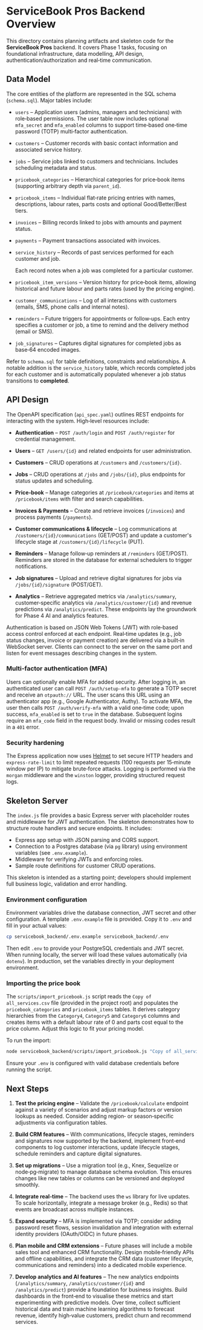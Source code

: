 # ServiceBook Pros Backend Overview

This directory contains planning artifacts and skeleton code for the **ServiceBook Pros** backend.  It covers Phase 1 tasks, focusing on foundational infrastructure, data modelling, API design, authentication/authorization and real‑time communication.

## Data Model

The core entities of the platform are represented in the SQL schema (`schema.sql`).  Major tables include:

- `users` – Application users (admins, managers and technicians) with role‑based permissions.
  The user table now includes optional `mfa_secret` and `mfa_enabled` columns to support time‑based one‑time password (TOTP) multi‑factor authentication.
- `customers` – Customer records with basic contact information and associated service history.
- `jobs` – Service jobs linked to customers and technicians.  Includes scheduling metadata and status.
- `pricebook_categories` – Hierarchical categories for price‑book items (supporting arbitrary depth via `parent_id`).
- `pricebook_items` – Individual flat‑rate pricing entries with names, descriptions, labour rates, parts costs and optional Good/Better/Best tiers.
- `invoices` – Billing records linked to jobs with amounts and payment status.
- `payments` – Payment transactions associated with invoices.
- `service_history` – Records of past services performed for each customer and job.

  Each record notes when a job was completed for a particular customer.
 - `pricebook_item_versions` – Version history for price‑book items, allowing historical and future labour and parts rates (used by the pricing engine).
 - `customer_communications` – Log of all interactions with customers (emails, SMS, phone calls and internal notes).
 - `reminders` – Future triggers for appointments or follow‑ups.  Each entry specifies a customer or job, a time to remind and the delivery method (email or SMS).
 - `job_signatures` – Captures digital signatures for completed jobs as base‑64 encoded images.

Refer to `schema.sql` for table definitions, constraints and relationships.  A notable addition is the `service_history` table, which records completed jobs for each customer and is automatically populated whenever a job status transitions to **completed**.

## API Design

The OpenAPI specification (`api_spec.yaml`) outlines REST endpoints for interacting with the system.  High‑level resources include:

- **Authentication** – `POST /auth/login` and `POST /auth/register` for credential management.
- **Users** – `GET /users/{id}` and related endpoints for user administration.
- **Customers** – CRUD operations at `/customers` and `/customers/{id}`.
- **Jobs** – CRUD operations at `/jobs` and `/jobs/{id}`, plus endpoints for status updates and scheduling.
- **Price‑book** – Manage categories at `/pricebook/categories` and items at `/pricebook/items` with filter and search capabilities.
 - **Invoices & Payments** – Create and retrieve invoices (`/invoices`) and process payments (`/payments`).
 - **Customer communications & lifecycle** – Log communications at `/customers/{id}/communications` (GET/POST) and update a customer's lifecycle stage at `/customers/{id}/lifecycle` (PUT).
 - **Reminders** – Manage follow‑up reminders at `/reminders` (GET/POST).  Reminders are stored in the database for external schedulers to trigger notifications.
 - **Job signatures** – Upload and retrieve digital signatures for jobs via `/jobs/{id}/signature` (POST/GET).

 - **Analytics** – Retrieve aggregated metrics via `/analytics/summary`, customer‑specific analytics via `/analytics/customer/{id}` and revenue predictions via `/analytics/predict`.  These endpoints lay the groundwork for Phase 4 AI and analytics features.

Authentication is based on JSON Web Tokens (JWT) with role‑based access control enforced at each endpoint.  Real‑time updates (e.g., job status changes, invoice or payment creation) are delivered via a built‑in WebSocket server.  Clients can connect to the server on the same port and listen for event messages describing changes in the system.

### Multi‑factor authentication (MFA)

Users can optionally enable MFA for added security.  After logging in, an authenticated user can call `POST /auth/setup-mfa` to generate a TOTP secret and receive an `otpauth://` URL.  The user scans this URL using an authenticator app (e.g., Google Authenticator, Authy).  To activate MFA, the user then calls `POST /auth/verify-mfa` with a valid one‑time code; upon success, `mfa_enabled` is set to `true` in the database.  Subsequent logins require an `mfa_code` field in the request body.  Invalid or missing codes result in a `401` error.

### Security hardening

The Express application now uses [Helmet](https://www.npmjs.com/package/helmet) to set secure HTTP headers and `express-rate-limit` to limit repeated requests (100 requests per 15‑minute window per IP) to mitigate brute‑force attacks.  Logging is performed via the `morgan` middleware and the `winston` logger, providing structured request logs.

## Skeleton Server

The `index.js` file provides a basic Express server with placeholder routes and middleware for JWT authentication.  The skeleton demonstrates how to structure route handlers and secure endpoints.  It includes:

- Express app setup with JSON parsing and CORS support.
- Connection to a Postgres database (via `pg` library) using environment variables (see `.env.example`).
- Middleware for verifying JWTs and enforcing roles.
- Sample route definitions for customer CRUD operations.

This skeleton is intended as a starting point; developers should implement full business logic, validation and error handling.

### Environment configuration

Environment variables drive the database connection, JWT secret and other configuration.  A template `.env.example` file is provided.  Copy it to `.env` and fill in your actual values:

```bash
cp servicebook_backend/.env.example servicebook_backend/.env
```

Then edit `.env` to provide your PostgreSQL credentials and JWT secret.  When running locally, the server will load these values automatically (via `dotenv`).  In production, set the variables directly in your deployment environment.

### Importing the price book

The `scripts/import_pricebook.js` script reads the `Copy of all_services.csv` file (provided in the project root) and populates the `pricebook_categories` and `pricebook_items` tables.  It derives category hierarchies from the `Category4`, `Category5` and `Category6` columns and creates items with a default labour rate of 0 and parts cost equal to the price column.  Adjust this logic to fit your pricing model.

To run the import:

```bash
node servicebook_backend/scripts/import_pricebook.js "Copy of all_services.csv"
```

Ensure your `.env` is configured with valid database credentials before running the script.

## Next Steps

1. **Test the pricing engine** – Validate the `/pricebook/calculate` endpoint against a variety of scenarios and adjust markup factors or version lookups as needed.  Consider adding region‑ or season‑specific adjustments via configuration tables.
2. **Build CRM features** – With communications, lifecycle stages, reminders and signatures now supported by the backend, implement front‑end components to log customer interactions, update lifecycle stages, schedule reminders and capture digital signatures.
3. **Set up migrations** – Use a migration tool (e.g., Knex, Sequelize or node‑pg‑migrate) to manage database schema evolution.  This ensures changes like new tables or columns can be versioned and deployed smoothly.
4. **Integrate real‑time** – The backend uses the `ws` library for live updates.  To scale horizontally, integrate a message broker (e.g., Redis) so that events are broadcast across multiple instances.
5. **Expand security** – MFA is implemented via TOTP; consider adding password reset flows, session invalidation and integration with external identity providers (OAuth/OIDC) in future phases.
6. **Plan mobile and CRM extensions** – Future phases will include a mobile sales tool and enhanced CRM functionality.  Design mobile‑friendly APIs and offline capabilities, and integrate the CRM data (customer lifecycle, communications and reminders) into a dedicated mobile experience.

7. **Develop analytics and AI features** – The new analytics endpoints (`/analytics/summary`, `/analytics/customer/{id}` and `/analytics/predict`) provide a foundation for business insights.  Build dashboards in the front‑end to visualise these metrics and start experimenting with predictive models.  Over time, collect sufficient historical data and train machine learning algorithms to forecast revenue, identify high‑value customers, predict churn and recommend services.
